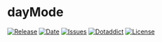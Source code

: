# dayMode

[![Release](https://img.shields.io/github/v/release/franck-paul/dayMode)](https://github.com/franck-paul/dayMode/releases)
[![Date](https://img.shields.io/github/release-date/franck-paul/dayMode)](https://github.com/franck-paul/dayMode/releases)
[![Issues](https://img.shields.io/github/issues/franck-paul/dayMode)](https://github.com/franck-paul/dayMode/issues)
[![Dotaddict](https://img.shields.io/badge/dotaddict-official-green.svg)](https://plugins.dotaddict.org/dc2/details/dayMode)
[![License](https://img.shields.io/github/license/franck-paul/dayMode)](https://github.com/franck-paul/dayMode/blob/master/LICENSE)


